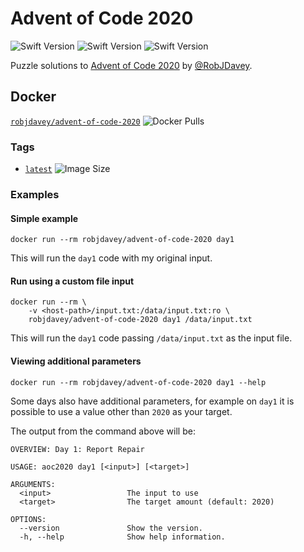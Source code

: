 # Advent of Code 2020

![Swift Version](https://img.shields.io/badge/swift-5.3-orange?logo=swift)
![Swift Version](https://img.shields.io/badge/macOS-supported-green?logo=apple)
![Swift Version](https://img.shields.io/badge/linux-supported-green?logo=linux)

Puzzle solutions to [Advent of Code 2020](https://adventofcode.com/2020) by [@RobJDavey](https://github.com/RobJDavey).

## Docker

[`robjdavey/advent-of-code-2020`](https://hub.docker.com/r/robjdavey/advent-of-code-2020)
![Docker Pulls](https://img.shields.io/docker/pulls/robjdavey/advent-of-code-2020?logo=docker&label=pulls)

### Tags

* [`latest`](https://github.com/RobJDavey/AdventOfCode2020/blob/master/Dockerfile)
![Image Size](https://img.shields.io/docker/image-size/robjdavey/advent-of-code-2020?logo=ubuntu&label=ubuntu%2018.04)

### Examples

#### Simple example

``` shell
docker run --rm robjdavey/advent-of-code-2020 day1
```

This will run the `day1` code with my original input.

#### Run using a custom file input

``` shell
docker run --rm \
    -v <host-path>/input.txt:/data/input.txt:ro \
    robjdavey/advent-of-code-2020 day1 /data/input.txt
```

This will run the `day1` code passing `/data/input.txt` as the input file.

#### Viewing additional parameters

``` shell
docker run --rm robjdavey/advent-of-code-2020 day1 --help
```

Some days also have additional parameters, for example on `day1` it is possible
to use a value other than `2020` as your target.

The output from the command above will be:

``` text
OVERVIEW: Day 1: Report Repair

USAGE: aoc2020 day1 [<input>] [<target>]

ARGUMENTS:
  <input>                 The input to use
  <target>                The target amount (default: 2020)

OPTIONS:
  --version               Show the version.
  -h, --help              Show help information.
```
